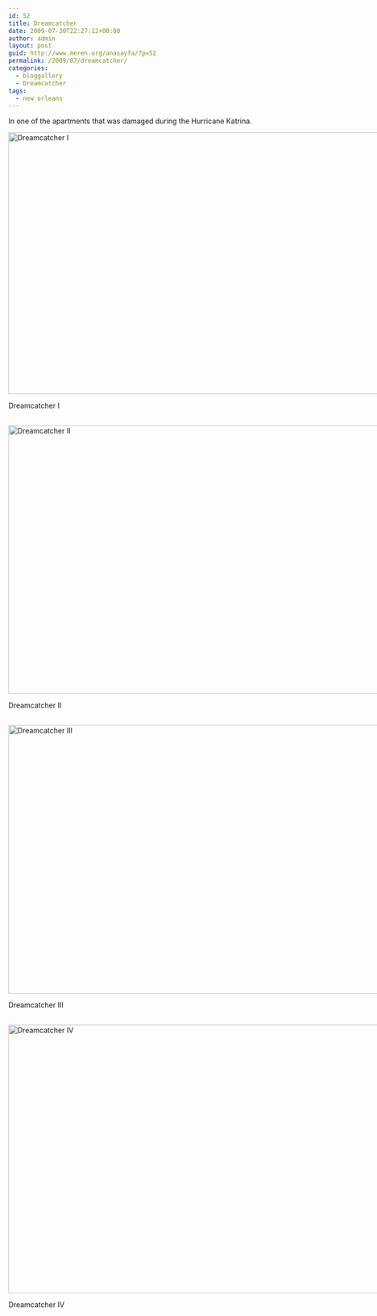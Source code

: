 ```yaml
---
id: 52
title: Dreamcatcher
date: 2009-07-30T22:27:12+00:00
author: admin
layout: post
guid: http://www.meren.org/anasayfa/?p=52
permalink: /2009/07/dreamcatcher/
categories:
  - bloggallery
  - Dreamcatcher
tags:
  - new orleans
---
```

In one of the apartments that was damaged during the Hurricane Katrina.

<div style="width: 810px" class="wp-caption aligncenter">
  <img title="Dreamcatcher I" src="{{ site.baseurl }}/images/dreamcatcher-Dream_Catcher_by_evreniz.jpg" alt="Dreamcatcher I" width="800" height="520" />
  
  <p class="wp-caption-text">
    Dreamcatcher I
  </p>
</div>

<br class="blank" />

<div style="width: 810px" class="wp-caption aligncenter">
  <img title="Dreamcatcher II" src="{{ site.baseurl }}/images/dreamcatcher-Dreamcatcher_II_by_evreniz.jpg" alt="Dreamcatcher II" width="800" height="533" />
  
  <p class="wp-caption-text">
    Dreamcatcher II
  </p>
</div>

<br class="blank" />

<div style="width: 810px" class="wp-caption aligncenter">
  <img title="Dreamcatcher III" src="{{ site.baseurl }}/images/dreamcatcher-Dreamcatcher_III_by_evreniz.jpg" alt="Dreamcatcher III" width="800" height="533" />
  
  <p class="wp-caption-text">
    Dreamcatcher III
  </p>
</div>

<br class="blank" />

<div style="width: 810px" class="wp-caption aligncenter">
  <img title="Dreamcatcher IV" src="{{ site.baseurl }}/images/dreamcatcher-Dreamcatcher_IV_by_evreniz.jpg" alt="Dreamcatcher IV" width="800" height="533" />
  
  <p class="wp-caption-text">
    Dreamcatcher IV
  </p>
</div>

<br class="blank" />
